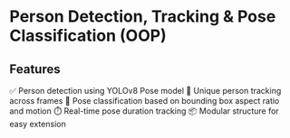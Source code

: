 # Person Detection, Tracking & Pose Classification (OOP)

## Features

✅ Person detection using YOLOv8 Pose model
🔄 Unique person tracking across frames
🧍 Pose classification based on bounding box aspect ratio and motion
⏱️ Real-time pose duration tracking
📦 Modular structure for easy extension
